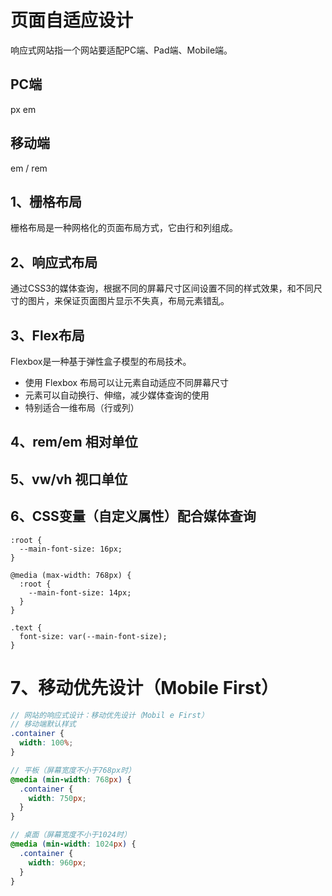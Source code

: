 # 页面自适应设计

响应式网站指一个网站要适配PC端、Pad端、Mobile端。

## PC端

px em 

## 移动端

em / rem

## 1、栅格布局

栅格布局是一种网格化的页面布局方式，它由行和列组成。

## 2、响应式布局

通过CSS3的媒体查询，根据不同的屏幕尺寸区间设置不同的样式效果，和不同尺寸的图片，来保证页面图片显示不失真，布局元素错乱。

## 3、Flex布局

Flexbox是一种基于弹性盒子模型的布局技术。

* 使用 Flexbox 布局可以让元素自动适应不同屏幕尺寸
* 元素可以自动换行、伸缩，减少媒体查询的使用
* 特别适合一维布局（行或列）

## 4、rem/em 相对单位

## 5、vw/vh 视口单位

## 6、CSS变量（自定义属性）配合媒体查询

```
:root {
  --main-font-size: 16px;
}

@media (max-width: 768px) {
  :root {
    --main-font-size: 14px;
  }
}

.text {
  font-size: var(--main-font-size);
}
```

# 7、移动优先设计（Mobile First）

```scss
// 网站的响应式设计：移动优先设计（Mobil e First）
// 移动端默认样式
.container {
  width: 100%;
}

// 平板（屏幕宽度不小于768px时）
@media (min-width: 768px) {
  .container {
    width: 750px;
  }
}

// 桌面（屏幕宽度不小于1024时）
@media (min-width: 1024px) {
  .container {
    width: 960px;
  }
}
```